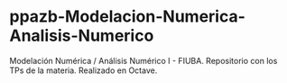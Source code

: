 # ppazb-Modelacion-Numerica-Analisis-Numerico
Modelación Numérica / Análisis Numérico I - FIUBA. Repositorio con los TPs de la materia. Realizado en Octave.
